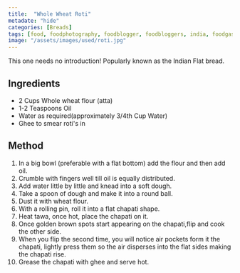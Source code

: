 ```yaml
---
title:  "Whole Wheat Roti"
metadate: "hide"
categories: [Breads]
tags: [food, foodphotography, foodblogger, foodbloggers, india, foodgasm, indianfood, love, foodcoma, foodporn,indiancooking, indianrecipe, foodlovers, indianfood, indianfoodbloggers, foodiesofinstagram, foodlove, indian, indiancouple, eatlocal, eathealthy, eatwell, desifood, trending, tasty, taste, yummyinmytummy, foodie, instafood, instafoodie, foodstagram, instagood, passionatepaprika, foodblog, easy, indian, recipe, mothersrecipe, cooking, easycooking, easyrecipe, simple, simplefood, roti, indianfood, indiancooking, northindia]
image: "/assets/images/used/roti.jpg"
---
```


This one needs no introduction! Popularly known as the Indian Flat bread. 

## Ingredients

- 2 Cups Whole wheat flour (atta)
- 1-2 Teaspoons Oil
- Water as required(approximately 3/4th Cup Water)
- Ghee to smear roti's in

## Method

1. In a big bowl (preferable with a flat bottom) add the flour and then add oil. 
2. Crumble with fingers well till oil is equally distributed. 
3. Add water little by little and knead into a soft dough. 
4. Take a spoon of dough and make it into a round ball.
5. Dust it with wheat flour.
6. With a rolling pin, roll it into a flat chapati shape. 
7. Heat tawa, once hot, place the chapati on it.
8. Once golden brown spots start appearing on the chapati,flip and cook the other side. 
9. When you flip the second time, you will notice air pockets form it the chapati, lightly press them so the air disperses into the flat sides making the chapati rise.
10. Grease the chapati with ghee and serve hot.

